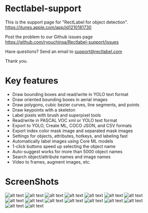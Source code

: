 # Rectlabel-support
This is the support page for "RectLabel for object detection".
https://itunes.apple.com/app/id1210181730

Post the problem to our Github issues page
https://github.com/ryouchinsa/Rectlabel-support/issues

Have questions? Send an email to support@rectlabel.com

Thank you.

# Key features
- Draw bounding boxes and read/write in YOLO text format
- Draw oriented bounding boxes in aerial images
- Draw polygons, cubic bezier curves, line segments, and points
- Draw keypoints with a skeleton
- Label pixels with brush and superpixel tools
- Read/write in PASCAL VOC xml or YOLO text format
- Export to YOLO, Create ML, COCO JSON, and CSV formats
- Export index color mask image and separated mask images
- Settings for objects, attributes, hotkeys, and labeling fast
- Automatically label images using Core ML models
- 1-click buttons speed up selecting the object name
- Auto-suggest works for more than 5000 object names
- Search object/attribute names and image names
- Video to frames, augment images, etc.

# ScreenShots
![alt text](https://static.rectlabel.com/waysify_app/img/draw_bbox.jpg??)
![alt text](https://static.rectlabel.com/waysify_app/img/draw_obb.jpg??)
![alt text](https://static.rectlabel.com/waysify_app/img/draw_polygon.jpg??)
![alt text](https://static.rectlabel.com/waysify_app/img/edit_points.jpg??)
![alt text](https://static.rectlabel.com/waysify_app/img/mask.jpg??)
![alt text](https://static.rectlabel.com/waysify_app/img/keypoints.jpg??)
![alt text](https://static.rectlabel.com/waysify_app/img/keypoints_pixels_coco.jpg??)
![alt text](https://static.rectlabel.com/waysify_app/img/brush.jpg??)
![alt text](https://static.rectlabel.com/waysify_app/img/superpixel.jpg??)
![alt text](https://static.rectlabel.com/waysify_app/img/objects.jpg??)
![alt text](https://static.rectlabel.com/waysify_app/img/coreml.jpg??)
![alt text](https://static.rectlabel.com/waysify_app/img/1-click.jpg??)
![alt text](https://static.rectlabel.com/waysify_app/img/auto_suggest.jpg??)
![alt text](https://static.rectlabel.com/waysify_app/img/search.jpg???)
![alt text](https://static.rectlabel.com/waysify_app/img/video_to_frames.jpg??)
![alt text](https://static.rectlabel.com/waysify_app/img/augment.jpg??)
